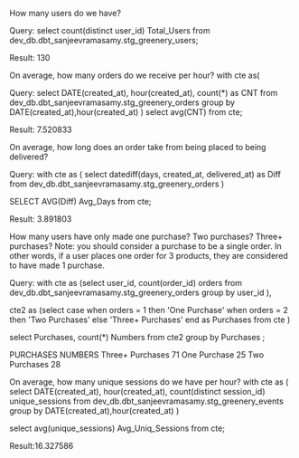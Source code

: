 How many users do we have?

Query: 
select 
    count(distinct user_id) Total_Users
from dev_db.dbt_sanjeevramasamy.stg_greenery_users;

Result: 130

On average, how many orders do we receive per hour?
with cte as(

Query:
select 
    DATE(created_at),
    hour(created_at), 
    count(*) as CNT
from dev_db.dbt_sanjeevramasamy.stg_greenery_orders
group by DATE(created_at),hour(created_at)
)
select 
    avg(CNT) 
from cte;

Result: 7.520833

On average, how long does an order take from being placed to being delivered?

Query:
with cte as (
select 
    datediff(days, created_at, delivered_at) as Diff 
from dev_db.dbt_sanjeevramasamy.stg_greenery_orders
)

SELECT AVG(Diff) Avg_Days from cte;

Result: 3.891803

How many users have only made one purchase? Two purchases? Three+ purchases?
Note: you should consider a purchase to be a single order. In other words, if a user places one order for 3 products, they are considered to have made 1 purchase.

Query:
with cte as
(select 
    user_id,
    count(order_id) orders 
from dev_db.dbt_sanjeevramasamy.stg_greenery_orders
group by user_id
 ),

cte2 as
(select
    case when orders = 1 then 'One Purchase'
    when orders = 2 then 'Two Purchases'
    else 'Three+ Purchases' end as Purchases 
from cte
) 

select 
    Purchases, 
    count(*) Numbers
from cte2
group by Purchases
 ;

PURCHASES	        NUMBERS
Three+ Purchases	71
One Purchase	    25
Two Purchases	    28

On average, how many unique sessions do we have per hour?
with cte as (
select 
    DATE(created_at),
    hour(created_at), 
    count(distinct session_id) unique_sessions
from dev_db.dbt_sanjeevramasamy.stg_greenery_events
group by DATE(created_at),hour(created_at)
)

select
    avg(unique_sessions) Avg_Uniq_Sessions
from cte;

Result:16.327586